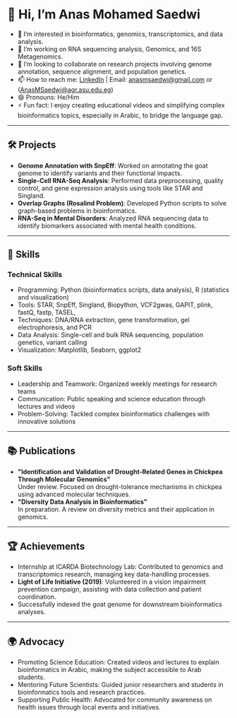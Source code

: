 # 👋 Hi, I’m Anas Mohamed Saedwi

- 👀 I’m interested in bioinformatics, genomics, transcriptomics, and data analysis.
- 🌱 I’m working on RNA sequencing analysis, Genomics, and 16S Metagenomics.
- 💞️ I’m looking to collaborate on research projects involving genome annotation, sequence alignment, and population genetics.
- 📫 How to reach me: [LinkedIn](https://www.linkedin.com/in/anas-m-saedwi-b5a09a176/) | Email: [anasmsaedwi@gmail.com](mailto:anasmsaedwi@gmail.com) or (AnasMSaedwi@agr.asu.edu.eg)
- 😄 Pronouns: He/Him
- ⚡ Fun fact: I enjoy creating educational videos and simplifying complex bioinformatics topics, especially in Arabic, to bridge the language gap.

---

## 🛠️ Projects
- **Genome Annotation with SnpEff**: Worked on annotating the goat genome to identify variants and their functional impacts.
- **Single-Cell RNA-Seq Analysis**: Performed data preprocessing, quality control, and gene expression analysis using tools like STAR and Singland.
- **Overlap Graphs (Rosalind Problem)**: Developed Python scripts to solve graph-based problems in bioinformatics.
- **RNA-Seq in Mental Disorders**: Analyzed RNA sequencing data to identify biomarkers associated with mental health conditions.

---

## 🧠 Skills
### Technical Skills
- Programming: Python (bioinformatics scripts, data analysis), R (statistics and visualization)
- Tools: STAR, SnpEff, Singland, Biopython, VCF2gwas, GAPIT, plink, fastQ, fastp, TASEL, 
- Techniques: DNA/RNA extraction, gene transformation, gel electrophoresis, and PCR
- Data Analysis: Single-cell and bulk RNA sequencing, population genetics, variant calling
- Visualization: Matplotlib, Seaborn, ggplot2

### Soft Skills
- Leadership and Teamwork: Organized weekly meetings for research teams
- Communication: Public speaking and science education through lectures and videos
- Problem-Solving: Tackled complex bioinformatics challenges with innovative solutions

---

## 📚 Publications
- **"Identification and Validation of Drought-Related Genes in Chickpea Through Molecular Genomics"**  
Under review. Focused on drought-tolerance mechanisms in chickpea using advanced molecular techniques.
- **"Diversity Data Analysis in Bioinformatics"**  
In preparation. A review on diversity metrics and their application in genomics.

---

## 🏆 Achievements
- Internship at ICARDA Biotechnology Lab: Contributed to genomics and transcriptomics research, managing key data-handling processes.
- **Light of Life Initiative (2019)**: Volunteered in a vision impairment prevention campaign, assisting with data collection and patient coordination.
- Successfully indexed the goat genome for downstream bioinformatics analyses.

---

## 🌍 Advocacy
- Promoting Science Education: Created videos and lectures to explain bioinformatics in Arabic, making the subject accessible to Arab students.
- Mentoring Future Scientists: Guided junior researchers and students in bioinformatics tools and research practices.
- Supporting Public Health: Advocated for community awareness on health issues through local events and initiatives.

